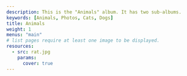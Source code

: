 ```yaml
---
description: This is the "Animals" album. It has two sub-albums.
keywords: [Animals, Photos, Cats, Dogs]
title: Animals
weight: 1
menus: "main"
# list pages require at least one image to be displayed.
resources:
  - src: rat.jpg
    params:
      cover: true
---
```

